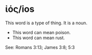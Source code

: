 # ἰός/ios
This word is a type of thing. It is a noun. 

* This word can mean poison. 
* This word can mean rust. 

See: Romans 3:13; James 3:8; 5:3
